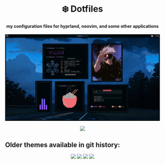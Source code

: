 <p align="center">
    <h1 align="center"> ❄️ Dotfiles </h1>
</p>

<p align="center">
    <h4 align="center"> my configuration files for hyprland, neovim, and some other applications </h4>
    <img src="./assets/banner.png" />
</p>

<p align="center">
    <img src="https://i.imgur.com/2Kj3UyG.png" />
</p>

## Older themes available in git history:

<p align="center">
    <img src="https://i.imgur.com/iXLEv4l.png" />
    <img src="https://i.imgur.com/Qkda2RG.png" />
    <img src="https://i.imgur.com/4H4nh90.png" />
    <img src="https://i.imgur.com/8BwThTE.png" />
</p>

